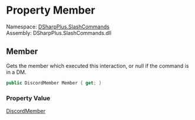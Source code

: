 # Property Member

Namespace: [DSharpPlus.SlashCommands](DSharpPlus.SlashCommands.md)  
Assembly: DSharpPlus.SlashCommands.dll

## <a id="DSharpPlus_SlashCommands_BaseContext_Member"></a>Member

Gets the member which executed this interaction, or null if the command is in a DM.

```csharp
public DiscordMember Member { get; }
```

### Property Value

[DiscordMember](DSharpPlus.Entities.DiscordMember.md)

